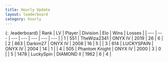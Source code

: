 ```yaml
---
title: Hourly Update
layout: leaderboard
category: hourly
---
```


{: .leaderboard}
| Rank | LV | Player | Division | Elo | Wins | Losses |
| --- | --- | --- | --- | --- | --- | --- |
| <span data-change="3">1</span> | 551 | <span title="ID: 178216">TheWiza2341</span> | ONYX IV | <span data-change="32">2019</span> | <span data-change="5">26</span> | <span data-change="1">6</span> |
| <span data-change="-1">2</span> | 863 | <span title="ID: 694036">Darkim27</span> | ONYX IV | <span data-change="0">2008</span> | <span data-change="0">16</span> | <span data-change="0">5</span> |
| <span data-change="-1">3</span> | 614 | <span title="ID: 623829">LUCKYSPAIN</span> | ONYX IV | <span data-change="0">2004</span> | <span data-change="0">14</span> | <span data-change="0">1</span> |
| <span data-change="-1">4</span> | 505 | <span title="ID: 742939">Phantom Knight</span> | ONYX IV | <span data-change="0">2000</span> | <span data-change="0">3</span> | <span data-change="0">0</span> |
| <span data-change="0">5</span> | 1478 | <span title="ID: 498412">LuckySpin</span> | DIAMOND II | <span data-change="4">1962</span> | <span data-change="3">6</span> | <span data-change="2">4</span> |